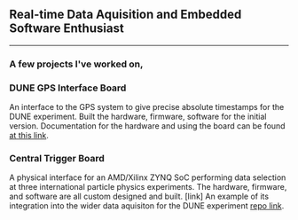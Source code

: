## Real-time Data Aquisition and Embedded Software Enthusiast

---
### A few projects I've worked on,


### DUNE GPS Interface Board
An interface to the GPS system to give precise absolute timestamps for the DUNE experiment. Built the hardware, firmware, software for the initial version.
Documentation for the hardware and using the board can be found [at this link](https://jsensenig.github.io/GIB-Documentation/).

### Central Trigger Board
A physical interface for an AMD/Xilinx ZYNQ SoC performing data selection at three international particle physics experiments. The hardware, firmware, and 
software are all custom designed and built. [link] An example of its integration into the wider data aquisiton for the DUNE experiment 
[repo link](https://github.com/DUNE-DAQ/ctbmodules).

<!--
**jsensenig/jsensenig** is a ✨ _special_ ✨ repository because its `README.md` (this file) appears on your GitHub profile.

Here are some ideas to get you started:

- 🔭 I’m currently working on ...
- 🌱 I’m currently learning ...
- 👯 I’m looking to collaborate on ...
- 🤔 I’m looking for help with ...
- 💬 Ask me about ...
- 📫 How to reach me: ...
- 😄 Pronouns: ...
- ⚡ Fun fact: ...
-->
